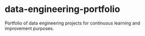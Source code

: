 # data-engineering-portfolio
Portfolio of data engineering projects for continuous learning and improvement purposes.
